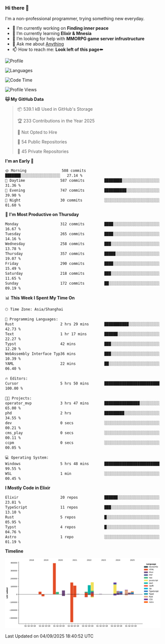### Hi there 👋

I'm a non-professional programmer, trying something new everyday.

<!--
**dyzdyz010/dyzdyz010** is a ✨ _special_ ✨ repository because its `README.md` (this file) appears on your GitHub profile.
-->

- 🔭 I’m currently working on **Finding inner peace**
- 🌱 I’m currently learning **Elixir & Mnesia**
- 🤔 I’m looking for help with **MMORPG game server infrustructure**
- 💬 Ask me about [Anything](https://github.com/dyzdyz010/dyzdyz010/issues)
- 📫 How to reach me: **Look left of this page⬅️**

<!-- - 👯 I’m looking to collaborate on
- 😄 Pronouns: ...
- ⚡ Fun fact: ...
 -->
 
![Profile](https://github-readme-stats.vercel.app/api?username=dyzdyz010&count_private=true&show_icons=true&theme=dracula)

![Languages](https://github-readme-stats.vercel.app/api/top-langs/?username=dyzdyz010&layout=compact&theme=dracula)

<!--START_SECTION:waka-->
![Code Time](http://img.shields.io/badge/Code%20Time-2%2C075%20hrs%2015%20mins-blue)

![Profile Views](http://img.shields.io/badge/Profile%20Views-0-blue)

**🐱 My GitHub Data** 

> 📦 539.1 kB Used in GitHub's Storage 
 > 
> 🏆 233 Contributions in the Year 2025
 > 
> 🚫 Not Opted to Hire
 > 
> 📜 54 Public Repositories 
 > 
> 🔑 45 Private Repositories 
 > 
**I'm an Early 🐤** 

```text
🌞 Morning                508 commits         ███████░░░░░░░░░░░░░░░░░░   27.14 % 
🌆 Daytime                587 commits         ████████░░░░░░░░░░░░░░░░░   31.36 % 
🌃 Evening                747 commits         ██████████░░░░░░░░░░░░░░░   39.90 % 
🌙 Night                  30 commits          ░░░░░░░░░░░░░░░░░░░░░░░░░   01.60 % 
```
📅 **I'm Most Productive on Thursday** 

```text
Monday                   312 commits         ████░░░░░░░░░░░░░░░░░░░░░   16.67 % 
Tuesday                  265 commits         ████░░░░░░░░░░░░░░░░░░░░░   14.16 % 
Wednesday                258 commits         ███░░░░░░░░░░░░░░░░░░░░░░   13.78 % 
Thursday                 357 commits         █████░░░░░░░░░░░░░░░░░░░░   19.07 % 
Friday                   290 commits         ████░░░░░░░░░░░░░░░░░░░░░   15.49 % 
Saturday                 218 commits         ███░░░░░░░░░░░░░░░░░░░░░░   11.65 % 
Sunday                   172 commits         ██░░░░░░░░░░░░░░░░░░░░░░░   09.19 % 
```


📊 **This Week I Spent My Time On** 

```text
🕑︎ Time Zone: Asia/Shanghai

💬 Programming Languages: 
Rust                     2 hrs 29 mins       ███████████░░░░░░░░░░░░░░   42.73 % 
Text                     1 hr 17 mins        ██████░░░░░░░░░░░░░░░░░░░   22.27 % 
Typst                    42 mins             ███░░░░░░░░░░░░░░░░░░░░░░   12.20 % 
WebAssembly Interface Typ36 mins             ███░░░░░░░░░░░░░░░░░░░░░░   10.39 % 
YAML                     22 mins             ██░░░░░░░░░░░░░░░░░░░░░░░   06.40 % 

🔥 Editors: 
Cursor                   5 hrs 50 mins       █████████████████████████   100.00 % 

🐱‍💻 Projects: 
operator_mvp             3 hrs 47 mins       ████████████████░░░░░░░░░   65.00 % 
phd                      2 hrs               █████████░░░░░░░░░░░░░░░░   34.55 % 
dev                      0 secs              ░░░░░░░░░░░░░░░░░░░░░░░░░   00.21 % 
cms_play                 0 secs              ░░░░░░░░░░░░░░░░░░░░░░░░░   00.11 % 
ccpm                     0 secs              ░░░░░░░░░░░░░░░░░░░░░░░░░   00.05 % 

💻 Operating System: 
Windows                  5 hrs 48 mins       █████████████████████████   99.55 % 
WSL                      1 min               ░░░░░░░░░░░░░░░░░░░░░░░░░   00.45 % 
```

**I Mostly Code in Elixir** 

```text
Elixir                   20 repos            ██████░░░░░░░░░░░░░░░░░░░   23.81 % 
TypeScript               11 repos            ███░░░░░░░░░░░░░░░░░░░░░░   13.10 % 
Rust                     5 repos             █░░░░░░░░░░░░░░░░░░░░░░░░   05.95 % 
Typst                    4 repos             █░░░░░░░░░░░░░░░░░░░░░░░░   04.76 % 
Astro                    1 repo              ░░░░░░░░░░░░░░░░░░░░░░░░░   01.19 % 
```



**Timeline**

![Lines of Code chart](https://raw.githubusercontent.com/dyzdyz010/dyzdyz010/master/assets/bar_graph.png)


 Last Updated on 04/09/2025 18:40:52 UTC
<!--END_SECTION:waka-->
